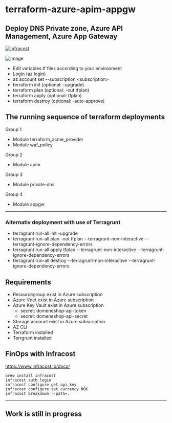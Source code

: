# terraform-azure-apim-appgw
## Deploy DNS Private zone, Azure API Management, Azure App Gateway
[![infracost](https://img.shields.io/endpoint?url=https://dashboard.api.infracost.io/shields/json/9775c3c0-30e0-4a7b-872e-34be9cce38f2/repos/1a8537db-dda5-4531-bda2-f0a757744edf/branch/f62d9988-dd0e-4410-b167-eb91ce32f50b)](https://dashboard.infracost.io/org/rokris/repos/1a8537db-dda5-4531-bda2-f0a757744edf?tab=settings)

![image](https://github.com/rokris/terraform-azure-apim-appgw/assets/18302354/0f564774-ce3b-4f67-9331-b1a50affba77)

- Edit variables.tf files according to your environment
- Login (az login)
- az account set --subscription \<subscription>
- terraform init (optional: -upgrade)
- terraform plan (optional: -out tfplan)
- terraform apply (optional: tfplan)
- terraform destroy (optional: -auto-approve)

The running sequence of terraform deployments
---
Group 1
- Module terraform_acme_provider
- Module waf_policy

Group 2
- Module apim

Group 3
- Module private-dns

Group 4
- Module appgw
---
### Alternativ deployment with use of Terragrunt
- terragrunt run-all init -upgrade
- terragrunt run-all plan -out tfplan --terragrunt-non-interactive --terragrunt-ignore-dependency-errors
- terragrunt run-all apply tfplan --terragrunt-non-interactive --terragrunt-ignore-dependency-errors
- terragrunt run-all destroy --terragrunt-non-interactive --terragrunt-ignore-dependency-errors

## Requirements
- Resourcegroup exist in Azure subscription
- Azure Vnet exist in Azure subscription
- Azure Key Vault exist in Azure subscription
    - secret: domeneshop-api-token
    - secret: domeneshop-api-secret
- Storage account exist in Azure subscription
- AZ CLI
- Terraform installed
- Terrgrunt installed

## FinOps with Infracost
https://www.infracost.io/docs/

```shell
brew install infracost
infracost auth login
infracost configure get api_key
infracost configure set currency NOK
infracost breakdown --path=. 
```

---

## Work is still in progress
